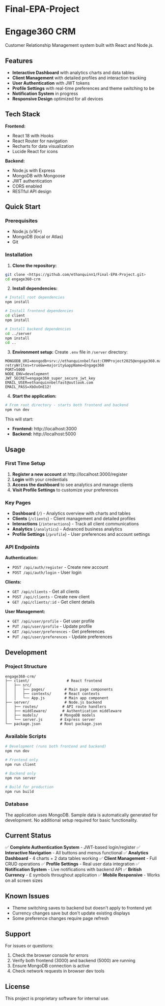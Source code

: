 # Final-EPA-Project

# Engage360 CRM

Customer Relationship Management system built with React and Node.js.

## Features

- **Interactive Dashboard** with analytics charts and data tables
- **Client Management** with detailed profiles and interaction tracking
- **User Authentication** with JWT tokens
- **Profile Settings** with real-time preferences and theme switching to be
- **Notification System** in progress
- **Responsive Design** optimized for all devices

## Tech Stack

**Frontend:**
- React 18 with Hooks
- React Router for navigation
- Recharts for data visualization
- Lucide React for icons

**Backend:**
- Node.js with Express
- MongoDB with Mongoose
- JWT authentication
- CORS enabled
- RESTful API design

## Quick Start

### Prerequisites
- Node.js (v16+)
- MongoDB (local or Atlas)
- Git

### Installation

1. **Clone the repository:**
```bash
git clone <https://github.com/ethanquinn1/Final-EPA-Project.git>
cd engage360-crm
```

2. **Install dependencies:**
```bash
# Install root dependencies
npm install

# Install frontend dependencies
cd client
npm install

# Install backend dependencies
cd ../server
npm install
cd ..
```

3. **Environment setup:**
Create `.env` file in `/server` directory:
```
MONGODB_URI=mongodb+srv://ethanquinnbelfast:CRMProject2025@engage360.ma0agtf.mongodb.net/engage360?retryWrites=true&w=majority&appName=Engage360
PORT=5000
NODE_ENV=development
JWT_SECRET=engage360_super_secure_jwt_key
EMAIL_USER=ethanquinnbelfast@outlook.com
EMAIL_PASS=XbOxOnE12!
```

4. **Start the application:**
```bash
# From root directory - starts both frontend and backend
npm run dev
```

This will start:
- **Frontend:** http://localhost:3000
- **Backend:** http://localhost:5000

## Usage

### First Time Setup

1. **Register a new account** at http://localhost:3000/register
2. **Login** with your credentials
3. **Access the dashboard** to see analytics and manage clients
4. **Visit Profile Settings** to customize your preferences

### Key Pages

- **Dashboard** (`/`) - Analytics overview with charts and tables
- **Clients** (`/clients`) - Client management and detailed profiles
- **Interactions** (`/interactions`) - Track all client communications
- **Analytics** (`/analytics`) - Advanced business analytics
- **Profile Settings** (`/profile`) - User preferences and account settings

### API Endpoints

**Authentication:**
- `POST /api/auth/register` - Create new account
- `POST /api/auth/login` - User login

**Clients:**
- `GET /api/clients` - Get all clients
- `POST /api/clients` - Create new client
- `GET /api/clients/:id` - Get client details

**User Management:**
- `GET /api/user/profile` - Get user profile
- `PUT /api/user/profile` - Update profile
- `GET /api/user/preferences` - Get preferences
- `PUT /api/user/preferences` - Update preferences

## Development

### Project Structure
```
engage360-crm/
├── client/                 # React frontend
│   ├── src/
│   │   ├── pages/         # Main page components
│   │   ├── contexts/      # React contexts
│   │   └── App.js         # Main app component
├── server/                # Node.js backend
│   ├── routes/           # API route handlers
│   ├── middleware/       # Authentication middleware
│   ├── models/          # MongoDB models
│   └── server.js        # Express server
└── package.json         # Root package.json
```

### Available Scripts

```bash
# Development (runs both frontend and backend)
npm run dev

# Frontend only
npm run client

# Backend only  
npm run server

# Build for production
npm run build
```

### Database

The application uses MongoDB. Sample data is automatically generated for development. No additional setup required for basic functionality.

## Current Status

✅ **Complete Authentication System** - JWT-based login/register
✅ **Interactive Navigation** - All buttons and menus functional
✅ **Analytics Dashboard** - 4 charts + 2 data tables working
✅ **Client Management** - Full CRUD operations
✅ **Profile Settings** - Real user data integration
✅ **Notification System** - Live notifications with backend API
✅ **British Currency** - £ symbols throughout application
✅ **Mobile Responsive** - Works on all screen sizes

## Known Issues

- Theme switching saves to backend but doesn't apply to frontend yet
- Currency changes save but don't update existing displays
- Some preference changes require page refresh

## Support

For issues or questions:
1. Check the browser console for errors
2. Verify both frontend (3000) and backend (5000) are running
3. Ensure MongoDB connection is active
4. Check network requests in browser dev tools

## License

This project is proprietary software for internal use.